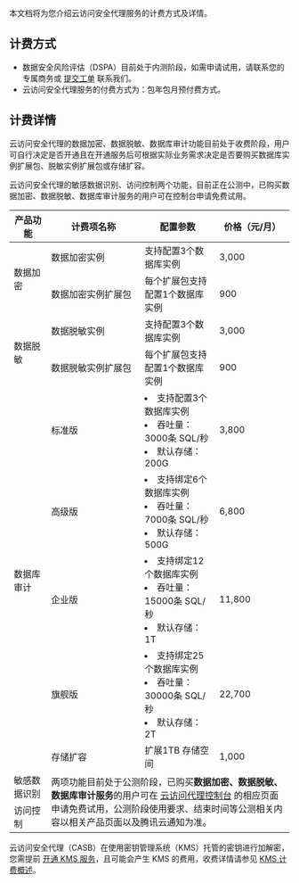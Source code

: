 本文档将为您介绍云访问安全代理服务的计费方式及详情。

## 计费方式
- 数据安全风险评估（DSPA）目前处于内测阶段，如需申请试用，请联系您的专属商务或 [提交工单](https://console.cloud.tencent.com/workorder/category) 联系我们。
- 云访问安全代理服务的付费方式为：包年包月预付费方式。

## 计费详情
云访问安全代理的数据加密、数据脱敏、数据库审计功能目前处于收费阶段，用户可自行决定是否开通且在开通服务后可根据实际业务需求决定是否要购买数据库实例扩展包、脱敏实例扩展包或存储扩容。

云访问安全代理的敏感数据识别、访问控制两个功能，目前正在公测中，已购买数据加密、数据脱敏、数据库审计服务的用户可在控制台申请免费试用。
<table>
<thead>
<tr>
<th width="10%">产品功能</th>
<th width="25%">计费项名称</th>
<th width="20%">配置参数</th>
<th width="20%">价格（元/月）</th>
</tr>
</thead>
<tbody><tr>
<td rowspan=2>数据加密</td>
<td>数据加密实例	</td>
<td>支持配置3个数据库实例</td>
<td>3,000</td>
</tr>
<tr>
 <td>数据加密实例扩展包</td>
<td>每个扩展包支持配置1个数据库实例</td>
<td>900</td>
</tr>
<tr>
<td rowspan=2>数据脱敏</td>
<td>数据脱敏实例</td>
<td>支持配置3个数据库实例</td>
<td>3,000</td>
</tr>
<tr>
 <td>数据脱敏实例扩展包</td>
<td>每个扩展包支持配置1个数据库实例</td>
<td>900</td>
</tr>
<tr>
<td rowspan=5>数据库审计</td>
<td>标准版</td>
<td>
<li>支持配置3个数据库实例</li>
<li>吞吐量：3000条 SQL/秒</li>
<li>默认存储：200G</li>
</td>
<td>3,800</td>
</tr>
<tr>
 <td>高级版</td>
<td>
<li>支持绑定6个数据库实例</li>
<li>吞吐量：7000条 SQL/秒</li>
<li>默认存储：500G</li>
</td>
<td>6,800</td>
</tr>
<tr>
 <td>企业版</td>
<td>
<li>支持绑定12个数据库实例</li>
<li>吞吐量：15000条 SQL/秒</li>
<li>默认存储：1T</li>
</td>
<td>11,800</td>
</tr>
<tr>
 <td>旗舰版</td>
<td>
<li>支持绑定25个数据库实例</li>
<li>吞吐量：30000条 SQL/秒</li>
<li>默认存储：2T</li>
</td>
<td>22,700</td>
</tr>
<tr>
 <td>存储扩容</td>
<td>扩展1TB 存储空间</td>
<td>1,000</td>
</tr>
<tr>
<td>敏感数据识别</td>
<td colspan=3 and rowspan=2>两项功能目前处于公测阶段，已购买<strong>数据加密、数据脱敏、数据库审计服务</strong>的用户可在 <a href="https://console.cloud.tencent.com/casb">云访问代理控制台</a> 的相应页面申请免费试用，公测阶段使用要求、结束时间等公测相关内容以相关产品页面以及腾讯云通知为准。</td>
</tr>
<tr>
<td>访问控制</td>
</tr>
</tbody></table>


<dx-alert infotype="explain" title="">
<p>云访问安全代理（CASB）在使用密钥管理系统（KMS）托管的密钥进行加解密，您需提前 <a href='https://buy.cloud.tencent.com/kms'>开通 KMS 服务</a>，且可能会产生 KMS 的费用，收费详情请参见 <a href='https://cloud.tencent.com/document/product/573/34388'>KMS 计费概述</a>。</p>
</dx-alert>

